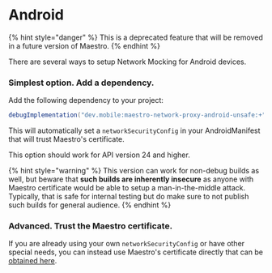 # Android

{% hint style="danger" %}
This is a deprecated feature that will be removed in a future version of Maestro.
{% endhint %}

There are several ways to setup Network Mocking for Android devices.

### Simplest option. Add a dependency.

Add the following dependency to your project:

```groovy
debugImplementation("dev.mobile:maestro-network-proxy-android-unsafe:+")
```

This will automatically set a `networkSecurityConfig` in your AndroidManifest that will trust Maestro's certificate.

This option should work for API version 24 and higher.

{% hint style="warning" %}
This version can work for non-debug builds as well, but beware that **such builds are inherently insecure** as anyone with Maestro certificate would be able to setup a man-in-the-middle attack. Typically, that is safe for internal testing but do make sure to not publish such builds for general audience.
{% endhint %}

### Advanced. Trust the Maestro certificate.

If you are already using your own `networkSecurityConfig` or have other special needs, you can instead use Maestro's certificate directly that can be [obtained here](https://storage.googleapis.com/mobile.dev/maestro/maestro.cer).
